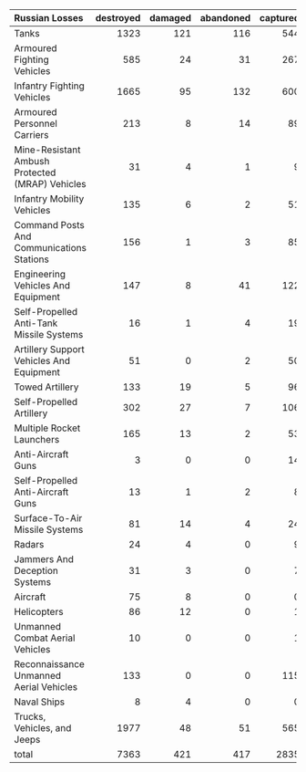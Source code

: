 | Russian Losses                                   |   destroyed |   damaged |   abandoned |   captured |   total |
|:-------------------------------------------------|------------:|----------:|------------:|-----------:|--------:|
| Tanks                                            |        1323 |       121 |         116 |        544 |    2104 |
| Armoured Fighting Vehicles                       |         585 |        24 |          31 |        267 |     907 |
| Infantry Fighting Vehicles                       |        1665 |        95 |         132 |        600 |    2492 |
| Armoured Personnel Carriers                      |         213 |         8 |          14 |         89 |     324 |
| Mine-Resistant Ambush Protected  (MRAP) Vehicles |          31 |         4 |           1 |          9 |      45 |
| Infantry Mobility Vehicles                       |         135 |         6 |           2 |         51 |     194 |
| Command Posts And Communications Stations        |         156 |         1 |           3 |         85 |     245 |
| Engineering Vehicles And Equipment               |         147 |         8 |          41 |        122 |     318 |
| Self-Propelled Anti-Tank Missile Systems         |          16 |         1 |           4 |         19 |      40 |
| Artillery Support Vehicles And Equipment         |          51 |         0 |           2 |         50 |     103 |
| Towed Artillery                                  |         133 |        19 |           5 |         96 |     253 |
| Self-Propelled Artillery                         |         302 |        27 |           7 |        106 |     442 |
| Multiple Rocket Launchers                        |         165 |        13 |           2 |         53 |     233 |
| Anti-Aircraft Guns                               |           3 |         0 |           0 |         14 |      17 |
| Self-Propelled Anti-Aircraft Guns                |          13 |         1 |           2 |          8 |      24 |
| Surface-To-Air Missile Systems                   |          81 |        14 |           4 |         24 |     123 |
| Radars                                           |          24 |         4 |           0 |          9 |      37 |
| Jammers And Deception Systems                    |          31 |         3 |           0 |          7 |      41 |
| Aircraft                                         |          75 |         8 |           0 |          0 |      83 |
| Helicopters                                      |          86 |        12 |           0 |          1 |      99 |
| Unmanned Combat Aerial Vehicles                  |          10 |         0 |           0 |          1 |      11 |
| Reconnaissance Unmanned Aerial Vehicles          |         133 |         0 |           0 |        115 |     248 |
| Naval Ships                                      |           8 |         4 |           0 |          0 |      12 |
| Trucks, Vehicles, and Jeeps                      |        1977 |        48 |          51 |        565 |    2641 |
| total                                            |        7363 |       421 |         417 |       2835 |   11036 |